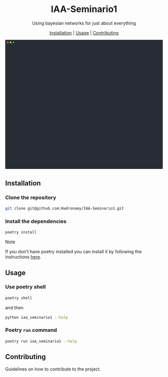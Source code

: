 <html>
  <h1 align="center">IAA-Seminario1</h1>
  <p align="center">Using bayesian networks for just about everything</p>

  <p align="center">
    <a href="#installation">Installation</a> |
    <a href="#usage">Usage</a> |
    <a href="#contributing">Contributing</a>
  </p>
</html>

![Demo animation](./.github/images/demo.svg)

<!-- [![License](https://img.shields.io/badge/license-MIT-blue.svg)](LICENSE) -->

## Installation

### Clone the repository

```bash
git clone git@github.com:Hadronomy/IAA-Seminario1.git
```

### Install the dependencies

```bash
poetry install
```

> [!NOTE]
> If you don't have poetry installed
> you can install it by following the instructions [here](https://python-poetry.org/docs/).

## Usage

### Use poetry shell

```bash
poetry shell
```

and then

```bash
python iaa_seminario1 --help
```

### Poetry `run` command

```bash
poetry run iaa_seminario1 --help
```

## Contributing

Guidelines on how to contribute to the project.

<!-- ## License

This project is licensed under the [MIT License](LICENSE). -->
